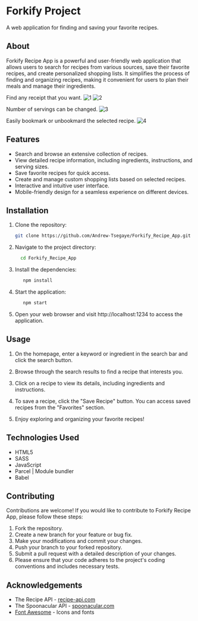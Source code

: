 ﻿# Forkify Project

A web application for finding and saving your favorite recipes.

## About

Forkify Recipe App is a powerful and user-friendly web application that allows users to search for recipes from various sources, save their favorite recipes, and create personalized shopping lists. It simplifies the process of finding and organizing recipes, making it convenient for users to plan their meals and manage their ingredients.

Find any receipt that you want.
![1](https://github.com/VickyKolomiiets/Forkify-project/assets/122746055/33114d62-d20d-4356-bc4f-3b106791ffcf)
![2](https://github.com/VickyKolomiiets/Forkify-project/assets/122746055/9bc19491-d9db-41f0-858e-a73e0af2c7b4)

Number of servings can be changed. 
![3](https://github.com/VickyKolomiiets/Forkify-project/assets/122746055/bcd570b4-394c-4c7a-9171-4a3e0001b2d9)


Easily bookmark or unbookmard the selected recipe.
![4](https://github.com/VickyKolomiiets/Forkify-project/assets/122746055/e84574c3-9ac8-4fdb-bf4a-8d0c8f68f783)

## Features

- Search and browse an extensive collection of recipes.
- View detailed recipe information, including ingredients, instructions, and serving sizes.
- Save favorite recipes for quick access.
- Create and manage custom shopping lists based on selected recipes.
- Interactive and intuitive user interface.
- Mobile-friendly design for a seamless experience on different devices.

## Installation

1. Clone the repository:
   ```bash
   git clone https://github.com/Andrew-Tsegaye/Forkify_Recipe_App.git
   ```
2. Navigate to the project directory:
   ```bash
     cd Forkify_Recipe_App
   ```
3. Install the dependencies:
   ```bash
      npm install
   ```
4. Start the application:

   ```bash
      npm start
   ```

5. Open your web browser and visit http://localhost:1234 to access the application.

## Usage

1. On the homepage, enter a keyword or ingredient in the search bar and click the search button.

2. Browse through the search results to find a recipe that interests you.

3. Click on a recipe to view its details, including ingredients and instructions.

4. To save a recipe, click the "Save Recipe" button. You can access saved recipes from the "Favorites" section.

5. Enjoy exploring and organizing your favorite recipes!

## Technologies Used

- HTML5
- SASS
- JavaScript
- Parcel | Module bundler
- Babel

## Contributing

Contributions are welcome! If you would like to contribute to Forkify Recipe App, please follow these steps:

1. Fork the repository.
2. Create a new branch for your feature or bug fix.
3. Make your modifications and commit your changes.
4. Push your branch to your forked repository.
5. Submit a pull request with a detailed description of your changes.
6. Please ensure that your code adheres to the project's coding conventions and includes necessary tests.

## Acknowledgements

- The Recipe API - [recipe-api.com](https://forkify-api.herokuapp.com/v2)
- The Spoonacular API - [spoonacular.com](https://spoonacular.com/food-api)
- [Font Awesome](https://fontawesome.com) - Icons and fonts
